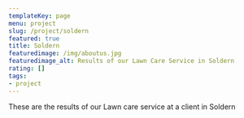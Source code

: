 ```yaml
---
templateKey: page
menu: project
slug: /project/soldern
featured: true
title: Soldern
featuredimage: /img/aboutus.jpg
featuredimage_alt: Results of our Lawn Care Service in Soldern
rating: []
tags:
- project
---
```

These are the results of our Lawn care service at a client in Soldern



